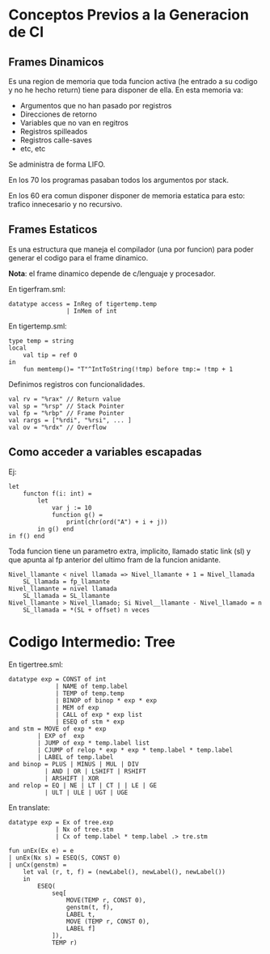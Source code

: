 # Conceptos Previos a la Generacion de CI

## Frames Dinamicos

Es una region de memoria que toda funcion activa (he entrado a su codigo y no he hecho return) tiene para disponer de ella. En esta memoria va:

- Argumentos que no han pasado por registros
- Direcciones de retorno
- Variables que no van en regitros
- Registros spilleados
- Registros calle-saves
- etc, etc

Se administra de forma LIFO.

En los 70 los programas pasaban todos los argumentos por stack.

En los 60 era comun disponer disponer de memoria estatica para esto: trafico innecesario y no recursivo.

## Frames Estaticos

Es una estructura que maneja el compilador (una por funcion) para poder generar el codigo para el frame dinamico.

**Nota**: el frame dinamico depende de c/lenguaje y procesador.

En tigerfram.sml:

    datatype access = InReg of tigertemp.temp
                    | InMem of int

En tigertemp.sml:

    type temp = string
    local
        val tip = ref 0
    in
        fun memtemp()= "T"^IntToString(!tmp) before tmp:= !tmp + 1

Definimos registros con funcionalidades.

    val rv = "%rax" // Return value
    val sp = "%rsp" // Stack Pointer
    val fp = "%rbp" // Frame Pointer
    val rargs = ["%rdi", "%rsi", ... ]
    val ov = "%rdx" // Overflow

## Como acceder a variables escapadas

Ej:

    let
        functon f(i: int) =
            let
                var j := 10
                function g() =
                    print(chr(ord("A") + i + j))
            in g() end
    in f() end

Toda funcion tiene un parametro extra, implicito, llamado static link (sl) y que apunta al fp anterior del ultimo fram de la funcion anidante.

    Nivel_llamante < nivel llamada => Nivel_llamante + 1 = Nivel_llamada
        SL_llamada = fp_llamante
    Nivel_llamante = nivel llamada
        SL_llamada = SL_llamante
    Nivel_llamante > Nivel_llamado; Si Nivel__llamante - Nivel_llamado = n
        SL_llamada = *(SL + offset) n veces

# Codigo Intermedio: Tree

En tigertree.sml:

    datatype exp = CONST of int
                 | NAME of temp.label
                 | TEMP of temp.temp
                 | BINOP of binop * exp * exp
                 | MEM of exp
                 | CALL of exp * exp list
                 | ESEQ of stm * exp
    and stm = MOVE of exp * exp
            | EXP of  exp
            | JUMP of exp * temp.label list
            | CJUMP of relop * exp * exp * temp.label * temp.label
            | LABEL of temp.label
    and binop = PLUS | MINUS | MUL | DIV
              | AND | OR | LSHIFT | RSHIFT
              | ARSHIFT | XOR
    and relop = EQ | NE | LT | CT | | LE | GE
              | ULT | ULE | UGT | UGE

En translate:

    datatype exp = Ex of tree.exp
                 | Nx of tree.stm
                 | Cx of temp.label * temp.label .> tre.stm

    fun unEx(Ex e) = e
    | unEx(Nx s) = ESEQ(S, CONST 0)
    | unCx(genstm) =
        let val (r, t, f) = (newLabel(), newLabel(), newLabel())
        in
            ESEQ(
                seq[
                    MOVE(TEMP r, CONST 0),
                    genstm(t, f),
                    LABEL t,
                    MOVE (TEMP r, CONST 0),
                    LABEL f]
                ]),
                TEMP r)
